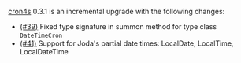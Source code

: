 [cron4s](https://alonsodomin.github.io/cron4s) 0.3.1 is an incremental upgrade with the following changes:

 - [(#39)](https://github.com/alonsodomin/cron4s/issues/39) Fixed type signature in summon method for type class `DateTimeCron`
 - [(#41)](https://github.com/alonsodomin/cron4s/issues/41) Support for Joda's partial date times: LocalDate, LocalTime, LocalDateTime